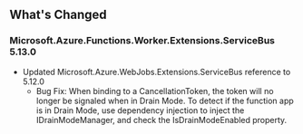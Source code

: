 ## What's Changed

<!-- Please add your release notes in the following format:
- My change description (#PR/#issue)
-->

### Microsoft.Azure.Functions.Worker.Extensions.ServiceBus 5.13.0

- Updated Microsoft.Azure.WebJobs.Extensions.ServiceBus reference to 5.12.0
  - Bug Fix: When binding to a CancellationToken, the token will no longer be signaled when in Drain Mode.
    To detect if the function app is in Drain Mode, use dependency injection to inject the IDrainModeManager,
    and check the IsDrainModeEnabled property.
